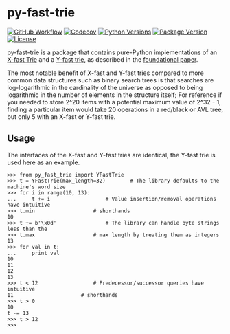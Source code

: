 py-fast-trie
============

[![GitHub Workflow](https://img.shields.io/github/workflow/status/mischif/py-fast-trie/Pipeline?logo=github&style=for-the-badge)](https://github.com/mischif/py-fast-trie/actions)
[![Codecov](https://img.shields.io/codecov/c/github/mischif/py-fast-trie?logo=codecov&style=for-the-badge)](https://codecov.io/gh/mischif/py-fast-trie)
[![Python Versions](https://img.shields.io/pypi/pyversions/py-fast-trie?style=for-the-badge)](https://pypi.org/project/py-fast-trie/)
[![Package Version](https://img.shields.io/pypi/v/py-fast-trie?style=for-the-badge)](https://pypi.org/project/py-fast-trie/)
[![License](https://img.shields.io/pypi/l/py-fast-trie?style=for-the-badge)](https://pypi.org/project/py-fast-trie/)

py-fast-trie is a package that contains pure-Python implementations of an [X-fast Trie](https://en.wikipedia.org/wiki/X-fast_trie) and a [Y-fast trie](https://en.wikipedia.org/wiki/Y-fast_trie), as described in the [foundational paper](https://sci-hub.tw/10.1016/0020-0190%2883%2990075-3).

The most notable benefit of X-fast and Y-fast tries compared to more common data structures such as binary search trees is that searches are log-logarithmic in the cardinality of the universe as opposed to being logarithmic in the number of elements in the structure itself; For reference if you needed to store 2^20 items with a potential maximum value of 2^32 - 1, finding a particular item would take 20 operations in a red/black or AVL tree, but only 5 with an X-fast or Y-fast trie.

Usage
-----

The interfaces of the X-fast and Y-fast tries are identical, the Y-fast trie is used here as an example.

	>>> from py_fast_trie import YFastTrie
	>>> t = YFastTrie(max_length=32)		# The library defaults to the machine's word size
	>>> for i in range(10, 13):
	...     t += i					# Value insertion/removal operations have intuitive
	>>> t.min					# shorthands
	10
	>>> t += b'\x0d'				# The library can handle byte strings less than the
	>>> t.max					# max length by treating them as integers
	13
	>>> for val in t:
	...     print val
	10
	11
	12
	13
	>>> t < 12					# Predecessor/successor queries have intuitive
	11						# shorthands
	>>> t > 0
	10
	t -= 13
	>>> t > 12
	>>>
